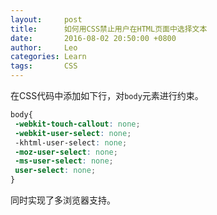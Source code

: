 ```yaml
---
layout:     post
title:      如何用CSS禁止用户在HTML页面中选择文本
date:       2016-08-02 20:50:00 +0800
author:     Leo
categories: Learn
tags:       CSS
---
```

在CSS代码中添加如下行，对`body`元素进行约束。

```css
body{
 -webkit-touch-callout: none;
 -webkit-user-select: none;
 -khtml-user-select: none;
 -moz-user-select: none;
 -ms-user-select: none;
 user-select: none;
}
```

同时实现了多浏览器支持。
